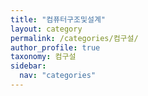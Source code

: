 ```yaml
---
title: "컴퓨터구조및설계"
layout: category
permalink: /categories/컴구설/
author_profile: true
taxonomy: 컴구설
sidebar:
  nav: "categories"
---
```

